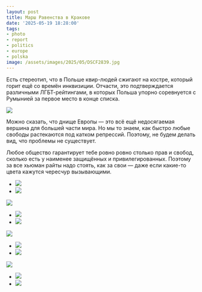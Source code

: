 ```yaml
---
layout: post
title: Марш Равенства в Кракове
date: '2025-05-19 18:28:00'
tags:
- photo
- report
- politics
- europe
- polska
image: /assets/images/2025/05/DSCF2839.jpg
---
```


Есть стереотип, что в Польше квир-людей сжигают на костре, который горит ещё со времён инквизиции. Отчасти, это подтверждается различными ЛГБТ-рейтингами, в которых Польша упорно соревнуется с Румынией за первое место в конце списка.

![](/assets/images/2025/05/DSCF2839.jpg)

Можно сказать, что днище Европы — это всё ещё недосягаемая вершина для большей части мира. Но мы то знаем, как быстро любые свободы растекаются под катком репрессий. Поэтому, не будем делать вид, что проблемы не существует.

Любое общество гарантирует тебе ровно ровно столько прав и свобод, сколько есть у наименее защищённых и привилегированных. Поэтому за все хьюман райты надо стоять, как за свои — даже если какие-то цвета кажутся чересчур вызывающими.

- ![](/assets/images/2025/05/DSCF2822.jpg)
- ![](/assets/images/2025/05/DSCF2872.jpg)

![](/assets/images/2025/05/DSCF2889.jpg)
- ![](/assets/images/2025/05/DSCF2853.jpg)
- ![](/assets/images/2025/05/DSCF2858.jpg)

![](/assets/images/2025/05/DSCF2849.jpg)
- ![](/assets/images/2025/05/DSCF2866.jpg)
- ![](/assets/images/2025/05/DSCF2891.jpg)

![](/assets/images/2025/05/DSCF2834.jpg)
- ![](/assets/images/2025/05/DSCF2903.jpg)
- ![](/assets/images/2025/05/DSCF2923.jpg)